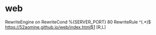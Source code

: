 # web
RewriteEngine on
RewriteCond %{SERVER_PORT} 80
RewriteRule ^(.*)$ https://52aomine.github.io/web/index.html$1 [R,L]

